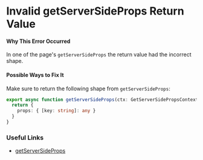 # Invalid getServerSideProps Return Value

#### Why This Error Occurred

In one of the page's `getServerSideProps` the return value had the incorrect shape.

#### Possible Ways to Fix It

Make sure to return the following shape from `getServerSideProps`:

```ts
export async function getServerSideProps(ctx: GetServerSidePropsContext) {
  return {
    props: { [key: string]: any }
  }
}
```

### Useful Links

- [getServerSideProps](https://nextjs.org/docs/api-reference/data-fetching/get-server-side-props)
